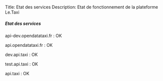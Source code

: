 Title: Etat des services
Description: Etat de fonctionnement de la plateforme Le.Taxi

##### Etat des services


api-dev.opendatataxi.fr : OK


api.opendatataxi.fr : OK


dev.api.taxi : OK


test.api.taxi : OK


api.taxi : OK

